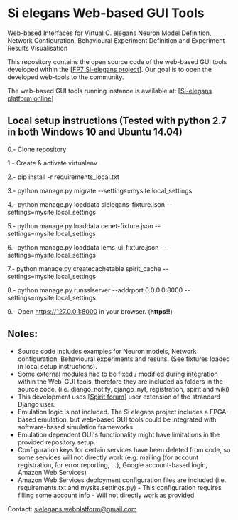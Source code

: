 # Si elegans Web-based GUI Tools
Web-based Interfaces for Virtual C. elegans Neuron Model Definition, Network Configuration, Behavioural Experiment Definition and Experiment Results Visualisation

This repository contains the open source code of the web-based GUI tools developed within the [[FP7 Si-elegans project](https://www.si-elegans.eu)]. Our goal is to open the developed web-tools to the community.

The web-based GUI tools running instance is available at: [[Si-elegans platform online](https://platform.si-elegans.eu)]

## Local setup instructions (Tested with python 2.7 in both Windows 10 and Ubuntu 14.04)

0.- Clone repository

1.- Create & activate virtualenv 

2.- pip install -r requirements_local.txt

3.- python manage.py migrate --settings=mysite.local_settings

4.- python manage.py loaddata sielegans-fixture.json --settings=mysite.local_settings

5.- python manage.py loaddata cenet-fixture.json --settings=mysite.local_settings

6.- python manage.py loaddata lems_ui-fixture.json --settings=mysite.local_settings

7.- python manage.py createcachetable spirit_cache --settings=mysite.local_settings

8.- python manage.py runsslserver --addrport 0.0.0.0:8000 --settings=mysite.local_settings

9.- Open https://127.0.0.1:8000 in your browser. (**https!!**)

## Notes:
* Source code includes examples for Neuron models, Network configuration, Behavioural experiments and results. (See fixtures loaded in local setup instructions).
* Some external modules had to be fixed / modified during integration within the Web-GUI tools, therefore they are included as folders in the source code.  (i.e. django_notify, django_nyt, registration, spirit and wiki)
* This development uses [[Spirit forum](http://spirit-project.com/)] user extension of the strandard Django user. 
* Emulation logic is not included. The Si elegans project includes a  FPGA-based emulation, but web-based GUI tools could be integrated with software-based simulation frameworks.  
* Emulation dependent GUI's functionality might have limitations in the provided repository setup.
* Configuration keys for certain services have been deleted from code, so some services will not directly work (e.g. mailing (for account registration, for error reporting, ...), Google account-based login, Amazon Web Services)
* Amazon Web Services deployment configuration files are included (i.e. requirements.txt and mysite.settings.py) - This configuration requires filling some account info - Will not directly work as provided.


Contact: sielegans.webplatform@gmail.com


   
